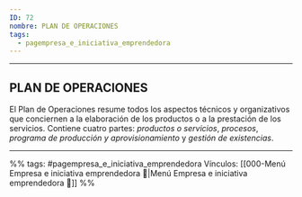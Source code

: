 ```yaml
---
ID: 72
nombre: PLAN DE OPERACIONES
tags:
  - pagempresa_e_iniciativa_emprendedora
---
```

___
## PLAN DE OPERACIONES
El Plan de Operaciones resume todos los aspectos técnicos y organizativos que conciernen a la elaboración de los productos o a la prestación de los servicios. Contiene cuatro partes: _productos o servicios_, _procesos_, _programa de producción y aprovisionamiento_ y _gestión de existencias_.


____
%%
tags:  #pagempresa_e_iniciativa_emprendedora 
Vínculos:  [[000-Menú Empresa e iniciativa emprendedora 📃|Menú Empresa e iniciativa emprendedora 📃]]
%%